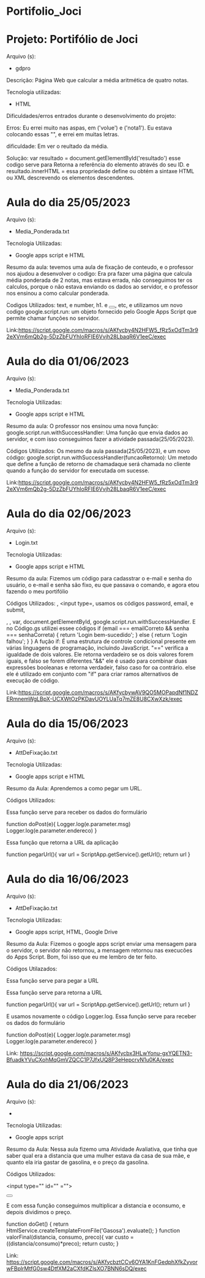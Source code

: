 # Portifolio_Joci


<h1> Projeto: Portifólio de Joci </h1>

Arquivo (s):
<ul>
  <li>gdpro</li>
</ul>

  Descrição: Página Web que calcular a média aritmética de quatro notas.
  
  Tecnologia utilizadas:
  
 <ul>
    <li>HTML</li>
 </ul>  
 
 Dificuldades/erros entrados durante o desenvolvimento do projeto:
 
Erros: Eu errei muito nas aspas, em ('volue') e ('nota1'). Eu estava colocando essas "", e errei em muitas letras.

dificuldade: Em ver o reultado da média.

Solução:  var resultado = document.getElementById('resultado') esse codigo serve para Retorna a referência do elemento através do seu ID. e  resultado.innerHTML = essa propriedade define ou obtém a sintaxe HTML ou XML descrevendo os elementos descendentes.



<h1> Aula do dia 25/05/2023 </h1>

Arquivo (s):
<ul>
  <li>Media_Ponderada.txt</li>
</ul>

Tecnologia Utilizadas:

<ul>
  <li>Google apps script e HTML</li>
</ul>  

Resumo da aula: tevemos uma aula de fixação de conteudo, e o professor nos ajudou a desenvolver o codigo: Era pra fazer uma página que calcula média ponderada de 2 notas, mas estava errada, não conseguimos ter os calculos, porque o não estava enviando os dados ao servidor, e o professor nos ensinou a como calcular ponderada.

Codigos Utilizados: text, e number, h1. e <button onclick=""></button>, <script> </script> etc, e utilizamos um novo codigo google.script.run: um objeto fornecido pelo Google Apps Script que permite chamar funções no servidor.

Link:https://script.google.com/macros/s/AKfycby4N2HFW5_fRz5xOdTm3r92eXVm6mQb2g-5DzZbFUYhIoRFIE6Vvjh28LbaqR6V1eeC/exec


<h1> Aula do dia 01/06/2023 </h1>

Arquivo (s): 
<ul>
 <li>Media_Ponderada.txt</li>
</ul>

Tecnologia Utilizadas:

<ul>
  <li>Google apps script e HTML</li>
</ul>  

Resumo da aula: O professor nos ensinou uma nova função: google.script.run.withSuccessHandler: Uma função que envia dados ao servidor, e com isso conseguimos fazer a atividade passada(25/05/2023).

Códigos Utilizados: Os mesmo da aula passada(25/05/2023), e um novo código: google.script.run.withSuccessHandler(funcaoRetorno): Um metodo que define a função de retorno de chamadaque será chamada no cliente quando a função do servidor for executada om sucesse.

Link:https://script.google.com/macros/s/AKfycby4N2HFW5_fRz5xOdTm3r92eXVm6mQb2g-5DzZbFUYhIoRFIE6Vvjh28LbaqR6V1eeC/exec

<h1> Aula do dia 02/06/2023 </h1>

Arquivo (s):
<ul>
  <li>Login.txt</li>
</ul>

Tecnologia Utilizadas:

<ul>
  <li>Google apps script e HTML</li>
</ul>  

Resumo da aula: Fizemos um código para cadasstrar o e-mail e senha do usuário, o e-mail e senha são fixo, eu que passava o comando, e agora etou fazendo o meu portifólio

Códigos Utilizados: <label>, <input type=, usamos os códigos password, email, e submit, <form> </form>, <script> </script>, var, document.getElementById, google.script.run.withSuccessHandler.
E no Código.gs utilizei essee códigos  if (email === emailCorreto && senha === senhaCorreta) {
    return 'Login bem-sucedido';
  } else {
    return 'Login falhou';
  }
}
A fução if: É uma estrutura de controle condicional presente em várias linguagens de programação, incluindo JavaScript. "==" verifica a igualdade de dois valores. Ele retorna verdadeiro se os dois valores forem iguais, e falso se forem diferentes."&&" ele é usado para combinar duas expressões booleanas e retorna verdadeir, falso caso for oa contrário. else ele é utilizado em conjunto com "if" para criar ramos alternativos de execução de código.

Link:https://script.google.com/macros/s/AKfycbywAV9QO5MOPapdNf1NDZERmnemWgLBpX-UCXWtOzPKDavUOYLUaTq7mZE8U8CXwXzk/exec


<h1> Aula do dia 15/06/2023 </h1>


Arquivo (s):
<ul>
  <li>AttDeFixação.txt</li>
</ul>


Tecnologia Utilizadas:

<ul>
  <li>Google apps script e HTML</li>
</ul>  

Resumo da Aula: Aprendemos a como pegar um URL.

Códigos Utilizados:

Essa função serve para receber os dados do formulário

function doPost(e){
  Logger.log(e.parameter.msg)
  Logger.log(e.parameter.endereco)
}

Essa função que retorna a URL da aplicação

function pegarUrl(){
 var url = ScriptApp.getService().getUrl();
 return url
 }


<h1> Aula do dia 16/06/2023 </h1>


Arquivo (s):
<ul>
  <li>AttDeFixação.txt</li>
</ul>


Tecnologia Utilizadas:

<ul>
  <li>Google apps script, HTML, Google Drive</li>
</ul>  


Resumo da Aula: Fizemos o google apps script enviar uma mensagem para o servidor, o servidor não retornou, a mensagem retornou nas execucões do Apps Script. Bom, foi isso que eu me lembro de ter feito.

Códigos Utilazados: 

Essa função serve para pegar a URL 

<? var url = pegarUrl() ?>
  
Essa função serve para retorna a URL

function pegarUrl(){
 var url = ScriptApp.getService().getUrl();
 return url
 }

 E usamos novamente o código Logger.log. Essa função serve para receber os dados do formulário

function doPost(e){
  Logger.log(e.parameter.msg)
  Logger.log(e.parameter.endereco)
}

Link: https://script.google.com/macros/s/AKfycbx3HLwYonu-gxYQETN3-BfuadkYVuCXohMqGmVZQCC1P7JfxUQ8P3eHepcrvN1u0KA/exec



<h1> Aula do dia 21/06/2023 </h1>


Arquivo (s):
<ul>
  <li></li>
</ul>


Tecnologia Utilizadas:

<ul>
  <li>Google apps script</li>
</ul>  

Resumo da Aula: Nessa aula fizemo uma Atividade Avaliativa, que tinha que saber qual era a distancia que uma mulher estava da casa de sua mãe, e quanto ela iria gastar de gasolina, e o preço da gasolina.


Códigos Utilizados: 

<label for="preco"> </label>

<input type="" id="" ="">

<button onclick="()"> </button> </br>

<script> </script>

E com essa função conseguimos multiplicar a distancia e oconsumo, e depois dividimos o preço.

function doGet() {
   return HtmlService.createTemplateFromFile('Gasosa').evaluate();
}
function valorFinal(distancia, consumo, preco){
var custo = ((distancia/consumo)*preco);
return custo;
}

Link: https://script.google.com/macros/s/AKfycbztCCv6OYA1KnFGedphXfkZyvorwFBplrMtfG0sw4DtfXM2aCXfdKZlsXO7BNN6sDQ/exec





